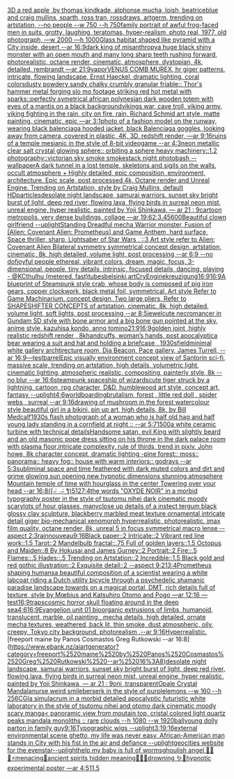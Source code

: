 [3D a red apple ,by thomas kindkade, alphonse mucha, loish, beatriceblue and craig mullins, sparth, ross tran, rossdraws, artgerm, trending on artstation, --no people --w 750 --h 750](https://www.ebank.nz/aiartgenerator?category=3D%2520a%2520red%2520apple%2520%2Cby%2520thomas%2520kindkade%2C%2520alphonse%2520mucha%2C%2520loish%2C%2520beatriceblue%2520and%2520craig%2520mullins%2C%2520sparth%2C%2520ross%2520tran%2C%2520rossdraws%2C%2520artgerm%2C%2520trending%2520on%2520artstation%2C%2520--no%2520people%2520--w%2520750%2520--h%2520750)[family portrait of awful frog-faced men in suits, grotty, laughing, teratomas, hyper-realism, photo real, 1977, old photograph, —w 2000 —h 1000](https://www.ebank.nz/aiartgenerator?category=family%2520portrait%2520of%2520awful%2520frog-faced%2520men%2520in%2520suits%2C%2520grotty%2C%2520laughing%2C%2520teratomas%2C%2520hyper-realism%2C%2520photo%2520real%2C%25201977%2C%2520old%2520photograph%2C%2520%E2%80%94w%25202000%2520%E2%80%94h%25201000)[Glass habitat shaped like pyramid with a City inside, desert --ar 16:9](https://www.ebank.nz/aiartgenerator?category=Glass%2520habitat%2520shaped%2520like%2520pyramid%2520with%2520a%2520City%2520inside%2C%2520desert%2520--ar%252016%3A9)[dark king of misanthropy](https://www.ebank.nz/aiartgenerator?category=dark%2520king%2520of%2520misanthropy)[a huge black shiny monster with an open mouth and many long sharp teeth rushing forward, photorealistic, octane render, cinematic, atmosphere, dystopian, 4k, detailed, rembrandt —ar 21:9](https://www.ebank.nz/aiartgenerator?category=a%2520huge%2520black%2520shiny%2520monster%2520with%2520an%2520open%2520mouth%2520and%2520many%2520long%2520sharp%2520teeth%2520rushing%2520forward%2C%2520photorealistic%2C%2520octane%2520render%2C%2520cinematic%2C%2520atmosphere%2C%2520dystopian%2C%25204k%2C%2520detailed%2C%2520rembrandt%2520%E2%80%94ar%252021%3A9)[vapor](https://www.ebank.nz/aiartgenerator?category=vapor)[VENUS COMB MUREX, hr giger patterns,  intricate, flowing landscape, Ernst Haeckel, dramatic lighting, coral colors](https://www.ebank.nz/aiartgenerator?category=VENUS%2520COMB%2520MUREX%2C%2520hr%2520giger%2520patterns%2C%2520%2520intricate%2C%2520flowing%2520landscape%2C%2520Ernst%2520Haeckel%2C%2520dramatic%2520lighting%2C%2520coral%2520colors)[dusty powdery sandy chalky crumbly granular friable::  Thor's hammer metal forging slo mo footage striking red hot metal with sparks::](https://www.ebank.nz/aiartgenerator?category=dusty%2520powdery%2520sandy%2520chalky%2520crumbly%2520granular%2520friable%3A%3A%2520%2520Thor%27s%2520hammer%2520metal%2520forging%2520slo%2520mo%2520footage%2520striking%2520red%2520hot%2520metal%2520with%2520sparks%3A%3A)[perfectly symetrical african polynesian dark wooden totem with eyes of a mantis on a black background](https://www.ebank.nz/aiartgenerator?category=perfectly%2520symetrical%2520african%2520polynesian%2520dark%2520wooden%2520totem%2520with%2520eyes%2520of%2520a%2520mantis%2520on%2520a%2520black%2520background)[vikings war, cave troll, viking army, viking fighting in the rain, city on fire, rain, Richard Schmid  art style, matte painting, cinematic, epic —ar 3:1](https://www.ebank.nz/aiartgenerator?category=vikings%2520war%2C%2520cave%2520troll%2C%2520viking%2520army%2C%2520viking%2520fighting%2520in%2520the%2520rain%2C%2520city%2520on%2520fire%2C%2520rain%2C%2520Richard%2520Schmid%2520%2520art%2520style%2C%2520matte%2520painting%2C%2520cinematic%2C%2520epic%2520%E2%80%94ar%25203%3A1)[photo of a fashion model on the runway, wearing black balenciaga hooded jacket, black Balenciaga goggles, looking away from camera, covered in plastic, 4K, 3D, redshift render, —ar 9:16](https://www.ebank.nz/aiartgenerator?category=photo%2520of%2520a%2520fashion%2520model%2520on%2520the%2520runway%2C%2520wearing%2520black%2520balenciaga%2520hooded%2520jacket%2C%2520black%2520Balenciaga%2520goggles%2C%2520looking%2520away%2520from%2520camera%2C%2520covered%2520in%2520plastic%2C%25204K%2C%25203D%2C%2520redshift%2520render%2C%2520%E2%80%94ar%25209%3A16)[ruins of  a temple mesianic in the style of 8-bit videogame --ar 4:3](https://www.ebank.nz/aiartgenerator?category=ruins%2520of%2520%2520a%2520temple%2520mesianic%2520in%2520the%2520style%2520of%25208-bit%2520videogame%2520--ar%25204%3A3)[neon metallic clear salt crystal glowing sphere:: orbiting a sphere heavy machinery::1.2 photography::](https://www.ebank.nz/aiartgenerator?category=neon%2520metallic%2520clear%2520salt%2520crystal%2520glowing%2520sphere%3A%3A%2520orbiting%2520a%2520sphere%2520heavy%2520machinery%3A%3A1.2%2520photography%3A%3A)[victorian sky smoke smokestack night photobash --wallpaper](https://www.ebank.nz/aiartgenerator?category=victorian%2520sky%2520smoke%2520smokestack%2520night%2520photobash%2520--wallpaper)[A dark tunnel in a lost temple, skeletons and sigils on the walls, occult atmosphere + Highly detailed, epic composition, environment, architecture. Epic scale, post processed 4k, Octane render and Unreal Engine. Trending on Artstation, style by Craig Mullins, default HD](https://www.ebank.nz/aiartgenerator?category=A%2520dark%2520tunnel%2520in%2520a%2520lost%2520temple%2C%2520skeletons%2520and%2520sigils%2520on%2520the%2520walls%2C%2520occult%2520atmosphere%2520%2B%2520Highly%2520detailed%2C%2520epic%2520composition%2C%2520environment%2C%2520architecture.%2520Epic%2520scale%2C%2520post%2520processed%25204k%2C%2520Octane%2520render%2520and%2520Unreal%2520Engine.%2520Trending%2520on%2520Artstation%2C%2520style%2520by%2520Craig%2520Mullins%2C%2520default%2520HD)[particles](https://www.ebank.nz/aiartgenerator?category=particles)[desolate night landscape, samurai warriors, sunset sky bright burst of light, deep red river, flowing lava, flying birds in surreal neon mist, unreal engine, hyper realistic, painted by Yoji Shinkawa, — ar 21 : 9](https://www.ebank.nz/aiartgenerator?category=desolate%2520night%2520landscape%2C%2520samurai%2520warriors%2C%2520sunset%2520sky%2520bright%2520burst%2520of%2520light%2C%2520deep%2520red%2520river%2C%2520flowing%2520lava%2C%2520flying%2520birds%2520in%2520surreal%2520neon%2520mist%2C%2520unreal%2520engine%2C%2520hyper%2520realistic%2C%2520painted%2520by%2520Yoji%2520Shinkawa%2C%2520%E2%80%94%2520ar%252021%2520%3A%25209)[cartoon metropolis, very dense buildings, collage —ar 19:6](https://www.ebank.nz/aiartgenerator?category=cartoon%2520metropolis%2C%2520very%2520dense%2520buildings%2C%2520collage%2520%E2%80%94ar%252019%3A6)[2:3](https://www.ebank.nz/aiartgenerator?category=2%3A3)[.45](https://www.ebank.nz/aiartgenerator?category=.45)[600](https://www.ebank.nz/aiartgenerator?category=600)[Beautiful clown girlfriend --uplight](https://www.ebank.nz/aiartgenerator?category=Beautiful%2520clown%2520girlfriend%2520--uplight)[Standing Dreadful mecha Warrior monster, Fusion of [Alien: Covenant Alien: Prometheus] and Game Anthem, hard surface, Space thriller, sharp, Lightsaber of Star Wars , ::3  Art style refer to Alien: Covenant Alien   Bilateral symmetry       symmetrical   concept design,  artstation, cinematic,  8k, high detailed,  volume light,  post processing    --ar 6:9   --no dof](https://www.ebank.nz/aiartgenerator?category=Standing%2520Dreadful%2520mecha%2520Warrior%2520monster%2C%2520Fusion%2520of%2520%5BAlien%3A%2520Covenant%2520Alien%3A%2520Prometheus%5D%2520and%2520Game%2520Anthem%2C%2520hard%2520surface%2C%2520Space%2520thriller%2C%2520sharp%2C%2520Lightsaber%2520of%2520Star%2520Wars%2520%2C%2520%3A%3A3%2520%2520Art%2520style%2520refer%2520to%2520Alien%3A%2520Covenant%2520Alien%2520%2520%2520Bilateral%2520symmetry%2520%2520%2520%2520%2520%2520%2520symmetrical%2520%2520%2520concept%2520design%2C%2520%2520artstation%2C%2520cinematic%2C%2520%25208k%2C%2520high%2520detailed%2C%2520%2520volume%2520light%2C%2520%2520post%2520processing%2520%2520%2520%2520--ar%25206%3A9%2520%2520%2520--no%2520dof)[joyful people ethereal, vibrant colors, dream, magic, focus, 3-dimensional, people, tiny details, intrinsic, focused details, dancing, playing - @KCthulhu (metered, fast)](https://www.ebank.nz/aiartgenerator?category=joyful%2520people%2520ethereal%2C%2520vibrant%2520colors%2C%2520dream%2C%2520magic%2C%2520focus%2C%25203-dimensional%2C%2520people%2C%2520tiny%2520details%2C%2520intrinsic%2C%2520focused%2520details%2C%2520dancing%2C%2520playing%2520-%2520%40KCthulhu%2520%28metered%2C%2520fast%29)[tubes](https://www.ebank.nz/aiartgenerator?category=tubes)[belsinki,](https://www.ebank.nz/aiartgenerator?category=belsinki%2C)[art](https://www.ebank.nz/aiartgenerator?category=art)[CryEngine](https://www.ebank.nz/aiartgenerator?category=CryEngine)[kreuzigung](https://www.ebank.nz/aiartgenerator?category=kreuzigung)[16:9](https://www.ebank.nz/aiartgenerator?category=16%3A9)[16:9](https://www.ebank.nz/aiartgenerator?category=16%3A9)[A blueprint of Steampunk style crab, whose body is composed of pig iron gears, copper clockwork, black metal foil, symmetrical, Art style Refer to Game Machinarium.  concept design, Two large pliers, Refer to SHAPESHIFTER CONCEPTS  of artstation, cinematic,  8k, high detailed,  volume light,  soft lights,  post processing    --ar 8:5](https://www.ebank.nz/aiartgenerator?category=A%2520blueprint%2520of%2520Steampunk%2520style%2520crab%2C%2520whose%2520body%2520is%2520composed%2520of%2520pig%2520iron%2520gears%2C%2520copper%2520clockwork%2C%2520black%2520metal%2520foil%2C%2520symmetrical%2C%2520Art%2520style%2520Refer%2520to%2520Game%2520Machinarium.%2520%2520concept%2520design%2C%2520Two%2520large%2520pliers%2C%2520Refer%2520to%2520SHAPESHIFTER%2520CONCEPTS%2520%2520of%2520artstation%2C%2520cinematic%2C%2520%25208k%2C%2520high%2520detailed%2C%2520%2520volume%2520light%2C%2520%2520soft%2520lights%2C%2520%2520post%2520processing%2520%2520%2520%2520--ar%25208%3A5)[jewel](https://www.ebank.nz/aiartgenerator?category=jewel)[cute necromancer in Gundam SD style with bone armor and a big bone gun pointed at the sky, anime style, kazuhisa kondo, anno tomino](https://www.ebank.nz/aiartgenerator?category=cute%2520necromancer%2520in%2520Gundam%2520SD%2520style%2520with%2520bone%2520armor%2520and%2520a%2520big%2520bone%2520gun%2520pointed%2520at%2520the%2520sky%2C%2520anime%2520style%2C%2520kazuhisa%2520kondo%2C%2520anno%2520tomino)[21:9](https://www.ebank.nz/aiartgenerator?category=21%3A9)[16:9](https://www.ebank.nz/aiartgenerator?category=16%3A9)[golden joint ,highly realistic redshift render , 8k](https://www.ebank.nz/aiartgenerator?category=golden%2520joint%2520%2Chighly%2520realistic%2520redshift%2520render%2520%2C%25208k)[handcuffs, woman’s hands, post apocalyptic](https://www.ebank.nz/aiartgenerator?category=handcuffs%2C%2520woman%E2%80%99s%2520hands%2C%2520post%2520apocalyptic)[a bear wearing a suit and hat and holding a briefcase , 1930s](https://www.ebank.nz/aiartgenerator?category=a%2520bear%2520wearing%2520a%2520suit%2520and%2520hat%2520and%2520holding%2520a%2520briefcase%2520%2C%25201930s)[field](https://www.ebank.nz/aiartgenerator?category=field)[minimal white gallery archtirecture room, Dia Beacon, Pace gallery, James Turrell, --ar 16:9](https://www.ebank.nz/aiartgenerator?category=minimal%2520white%2520gallery%2520archtirecture%2520room%2C%2520Dia%2520Beacon%2C%2520Pace%2520gallery%2C%2520James%2520Turrell%2C%2520--ar%252016%3A9)[—test](https://www.ebank.nz/aiartgenerator?category=%E2%80%94test)[barrel](https://www.ebank.nz/aiartgenerator?category=barrel)[Epic visually environment concept view of  Santorin sci-fi, massive scale, trending on artstation, high details, volumetric light, cinematic lighting, atmospheric realistic, compositing, painterly style, 8k --no blur --ar 16:6](https://www.ebank.nz/aiartgenerator?category=Epic%2520visually%2520environment%2520concept%2520view%2520of%2520%2520Santorin%2520sci-fi%2C%2520massive%2520scale%2C%2520trending%2520on%2520artstation%2C%2520high%2520details%2C%2520volumetric%2520light%2C%2520cinematic%2520lighting%2C%2520atmospheric%2520realistic%2C%2520compositing%2C%2520painterly%2520style%2C%25208k%2520--no%2520blur%2520--ar%252016%3A6)[steampunk spaceship of wizards](https://www.ebank.nz/aiartgenerator?category=steampunk%2520spaceship%2520of%2520wizards)[cute tiger struck by a lightning, cartoon, rpg character, D&D, humblewood art style, concept art, fantasy --uplight](https://www.ebank.nz/aiartgenerator?category=cute%2520tiger%2520struck%2520by%2520a%2520lightning%2C%2520cartoon%2C%2520rpg%2520character%2C%2520D%26D%2C%2520humblewood%2520art%2520style%2C%2520concept%2520art%2C%2520fantasy%2520--uplight)[4:6](https://www.ebank.nz/aiartgenerator?category=4%3A6)[world](https://www.ebank.nz/aiartgenerator?category=world)[boarding](https://www.ebank.nz/aiartgenerator?category=boarding)[brutalism, forest , little red doll , spider webs , surreal --ar 9:16](https://www.ebank.nz/aiartgenerator?category=brutalism%2C%2520forest%2520%2C%2520little%2520red%2520doll%2520%2C%2520spider%2520webs%2520%2C%2520surreal%2520--ar%25209%3A16)[drawing of mushroom in the forest watercolour style,](https://www.ebank.nz/aiartgenerator?category=drawing%2520of%2520mushroom%2520in%2520the%2520forest%2520watercolour%2520style%2C)[beautiful  girl in a bikini, pin up art, high details, 8k, by Bill Medcalf](https://www.ebank.nz/aiartgenerator?category=beautiful%2520%2520girl%2520in%2520a%2520bikini%2C%2520pin%2520up%2520art%2C%2520high%2520details%2C%25208k%2C%2520by%2520Bill%2520Medcalf)[1930s flash photograph of a woman who is half old hag and half young lady standing in a cornfield at night :: --ar 5:7](https://www.ebank.nz/aiartgenerator?category=1930s%2520flash%2520photograph%2520of%2520a%2520woman%2520who%2520is%2520half%2520old%2520hag%2520and%2520half%2520young%2520lady%2520standing%2520in%2520a%2520cornfield%2520at%2520night%2520%3A%3A%2520--ar%25205%3A7)[1500](https://www.ebank.nz/aiartgenerator?category=1500)[a white ceramic turbine with technical details](https://www.ebank.nz/aiartgenerator?category=a%2520white%2520ceramic%2520turbine%2520with%2520technical%2520details)[Handsome satan, evil King with slightly beard and an old masonic  pope dress sitting on his throne in the dark palace room with plasma floor,intricate complexity, rule of thirds, trend in pixiv, John howe, 8k character concept, dramatic lighting -](https://www.ebank.nz/aiartgenerator?category=Handsome%2520satan%2C%2520evil%2520King%2520with%2520slightly%2520beard%2520and%2520an%2520old%2520masonic%2520%2520pope%2520dress%2520sitting%2520on%2520his%2520throne%2520in%2520the%2520dark%2520palace%2520room%2520with%2520plasma%2520floor%2Cintricate%2520complexity%2C%2520rule%2520of%2520thirds%2C%2520trend%2520in%2520pixiv%2C%2520John%2520howe%2C%25208k%2520character%2520concept%2C%2520dramatic%2520lighting%2520-)[pine forest:: moss:: panorama:: heavy fog:: house with warm interiors:: godrays --ar 5:3](https://www.ebank.nz/aiartgenerator?category=pine%2520forest%3A%3A%2520moss%3A%3A%2520panorama%3A%3A%2520heavy%2520fog%3A%3A%2520house%2520with%2520warm%2520interiors%3A%3A%2520godrays%2520--ar%25205%3A3)[subliminal space and time feathered with dark muted colors and dirt and grime glowing sun opening new hypnotic dimensions stunning atmosphere Mountain temple of time with hourglass in the center Towering over your head --ar 16:8](https://www.ebank.nz/aiartgenerator?category=subliminal%2520space%2520and%2520time%2520feathered%2520with%2520dark%2520muted%2520colors%2520and%2520dirt%2520and%2520grime%2520glowing%2520sun%2520opening%2520new%2520hypnotic%2520dimensions%2520stunning%2520atmosphere%2520Mountain%2520temple%2520of%2520time%2520with%2520hourglass%2520in%2520the%2520center%2520Towering%2520over%2520your%2520head%2520--ar%252016%3A8)[(ʃ⌣́ ,⌣́ ƪ)](https://www.ebank.nz/aiartgenerator?category=%28%CA%83%E2%8C%A3%CC%81%2520%2C%E2%8C%A3%CC%81%2520%C6%AA%29)[512](https://www.ebank.nz/aiartgenerator?category=512)[7:4](https://www.ebank.nz/aiartgenerator?category=7%3A4)[the words "OXYDE NOIR" in a morbid typography poster in the style of tsutomu nihei dark cinematic moody scary](https://www.ebank.nz/aiartgenerator?category=the%2520words%2520%22OXYDE%2520NOIR%22%2520in%2520a%2520morbid%2520typography%2520poster%2520in%2520the%2520style%2520of%2520tsutomu%2520nihei%2520dark%2520cinematic%2520moody%2520scary)[lots of hour glasses, many](https://www.ebank.nz/aiartgenerator?category=lots%2520of%2520hour%2520glasses%2C%2520many)[close up details of a instect tergum black glossy clay sculpture, blackberry marbled meat texture ornamental intricate detail giger bio-mechanical xenomorph hyperrealistic, photorealistic, imax film quality, octane render, 8k, unreal 5 in focus symmetrical macro lense --aspect 2:3](https://www.ebank.nz/aiartgenerator?category=close%2520up%2520details%2520of%2520a%2520instect%2520tergum%2520black%2520glossy%2520clay%2520sculpture%2C%2520blackberry%2520marbled%2520meat%2520texture%2520ornamental%2520intricate%2520detail%2520giger%2520bio-mechanical%2520xenomorph%2520hyperrealistic%2C%2520photorealistic%2C%2520imax%2520film%2520quality%2C%2520octane%2520render%2C%25208k%2C%2520unreal%25205%2520in%2520focus%2520symmetrical%2520macro%2520lense%2520--aspect%25202%3A3)[rain](https://www.ebank.nz/aiartgenerator?category=rain)[nouveau](https://www.ebank.nz/aiartgenerator?category=nouveau)[9:16](https://www.ebank.nz/aiartgenerator?category=9%3A16)[Black paper::2 Intricate::2 Vibrant red line work::1.5 Tarot::2 Mandelbulb fractal::.75 Full of golden layers::1.5 Octopus and Maiden::8 By Hokusai and James Gurney::2 Portrait::2 Fire::.5 Flames::.5 Hades::.5 Trending on Artstation::2 Incredible::1.5 Black gold and red gothic illustration::2 Exquisite detail::2 --aspect 9:21](https://www.ebank.nz/aiartgenerator?category=Black%2520paper%3A%3A2%2520Intricate%3A%3A2%2520Vibrant%2520red%2520line%2520work%3A%3A1.5%2520Tarot%3A%3A2%2520Mandelbulb%2520fractal%3A%3A.75%2520Full%2520of%2520golden%2520layers%3A%3A1.5%2520Octopus%2520and%2520Maiden%3A%3A8%2520By%2520Hokusai%2520and%2520James%2520Gurney%3A%3A2%2520Portrait%3A%3A2%2520Fire%3A%3A.5%2520Flames%3A%3A.5%2520Hades%3A%3A.5%2520Trending%2520on%2520Artstation%3A%3A2%2520Incredible%3A%3A1.5%2520Black%2520gold%2520and%2520red%2520gothic%2520illustration%3A%3A2%2520Exquisite%2520detail%3A%3A2%2520--aspect%25209%3A21)[3:4](https://www.ebank.nz/aiartgenerator?category=3%3A4)[Prometheus shaping humans](https://www.ebank.nz/aiartgenerator?category=Prometheus%2520shaping%2520humans)[a beautiful composition of a scientist wearing a white labcoat riding a Dutch utility bicycle through a psychedelic shamanic paradise landscape towards on a magical portal, DMT,  rich details full of texture, style by Mœbius and Katsuhiro Otomo and Pogo —ar 12:16 —test](https://www.ebank.nz/aiartgenerator?category=a%2520beautiful%2520composition%2520of%2520a%2520scientist%2520wearing%2520a%2520white%2520labcoat%2520riding%2520a%2520Dutch%2520utility%2520bicycle%2520through%2520a%2520psychedelic%2520shamanic%2520paradise%2520landscape%2520towards%2520on%2520a%2520magical%2520portal%2C%2520DMT%2C%2520%2520rich%2520details%2520full%2520of%2520texture%2C%2520style%2520by%2520M%C5%93bius%2520and%2520Katsuhiro%2520Otomo%2520and%2520Pogo%2520%E2%80%94ar%252012%3A16%2520%E2%80%94test)[16:9](https://www.ebank.nz/aiartgenerator?category=16%3A9)[traps](https://www.ebank.nz/aiartgenerator?category=traps)[cosmic horror skull floating around in the deep sea](https://www.ebank.nz/aiartgenerator?category=cosmic%2520horror%2520skull%2520floating%2520around%2520in%2520the%2520deep%2520sea)[4:6](https://www.ebank.nz/aiartgenerator?category=4%3A6)[16:9](https://www.ebank.nz/aiartgenerator?category=16%3A9)[Evangelion unit 01  bioorganic extrusions of limbs, humanoid, translucent, marble, oil painting,, mecha details, high detailed, ornate mecha textures, weathered,  back lit, thin smoke, dust atmospheric, oily, creepy, Tokyo city background,  photorealism ,--ar 9:16](https://www.ebank.nz/aiartgenerator?category=Evangelion%2520unit%252001%2520%2520bioorganic%2520extrusions%2520of%2520limbs%2C%2520humanoid%2C%2520translucent%2C%2520marble%2C%2520oil%2520painting%2C%2C%2520mecha%2520details%2C%2520high%2520detailed%2C%2520ornate%2520mecha%2520textures%2C%2520weathered%2C%2520%2520back%2520lit%2C%2520thin%2520smoke%2C%2520dust%2520atmospheric%2C%2520oily%2C%2520creepy%2C%2520Tokyo%2520city%2520background%2C%2520%2520photorealism%2520%2C--ar%25209%3A16)[Hyperrealistic.](https://www.ebank.nz/aiartgenerator?category=Hyperrealistic.)[freeport maine by Panos Cosmastos Greg Rutkowski --ar 16:8](https://www.ebank.nz/aiartgenerator?category=freeport%2520maine%2520by%2520Panos%2520Cosmastos%2520Greg%2520Rutkowski%2520--ar%252016%3A8)[desolate night landscape, samurai warriors, sunset sky bright burst of light, deep red river, flowing lava, flying birds in surreal neon mist, unreal engine, hyper realistic, painted by Yoji Shinkawa, — ar 21 : 9](https://www.ebank.nz/aiartgenerator?category=desolate%2520night%2520landscape%2C%2520samurai%2520warriors%2C%2520sunset%2520sky%2520bright%2520burst%2520of%2520light%2C%2520deep%2520red%2520river%2C%2520flowing%2520lava%2C%2520flying%2520birds%2520in%2520surreal%2520neon%2520mist%2C%2520unreal%2520engine%2C%2520hyper%2520realistic%2C%2520painted%2520by%2520Yoji%2520Shinkawa%2C%2520%E2%80%94%2520ar%252021%2520%3A%25209)[oni ,transparent](https://www.ebank.nz/aiartgenerator?category=oni%2520%2Ctransparent)[Opale Crystal Mandala](https://www.ebank.nz/aiartgenerator?category=Opale%2520Crystal%2520Mandala)[nurse weird smile](https://www.ebank.nz/aiartgenerator?category=nurse%2520weird%2520smile)[berserk in the style of purplelemons --w 160 --h 256](https://www.ebank.nz/aiartgenerator?category=berserk%2520in%2520the%2520style%2520of%2520purplelemons%2520--w%2520160%2520--h%2520256)[CGI](https://www.ebank.nz/aiartgenerator?category=CGI)[a simulacrum in a morbid detailed apocalyptic futuristic white laboratory in the style of tsutomu nihei and otomo dark cinematic moody scary manga](https://www.ebank.nz/aiartgenerator?category=a%2520simulacrum%2520in%2520a%2520morbid%2520detailed%2520apocalyptic%2520futuristic%2520white%2520laboratory%2520in%2520the%2520style%2520of%2520tsutomu%2520nihei%2520and%2520otomo%2520dark%2520cinematic%2520moody%2520scary%2520manga)[< panoramic view from moutain top, cristal colored light quartz peaks mandala monoliths :: rare clouds --h 1080 --w 1920](https://www.ebank.nz/aiartgenerator?category=%3C%2520panoramic%2520view%2520from%2520moutain%2520top%2C%2520cristal%2520colored%2520light%2520quartz%2520peaks%2520mandala%2520monoliths%2520%3A%3A%2520rare%2520clouds%2520--h%25201080%2520--w%25201920)[ball](https://www.ebank.nz/aiartgenerator?category=ball)[young dolly parton in family guy](https://www.ebank.nz/aiartgenerator?category=young%2520dolly%2520parton%2520in%2520family%2520guy)[9:16](https://www.ebank.nz/aiartgenerator?category=9%3A16)[Typographic wigs --uplight](https://www.ebank.nz/aiartgenerator?category=Typographic%2520wigs%2520--uplight)[3:1](https://www.ebank.nz/aiartgenerator?category=3%3A1)[9:16](https://www.ebank.nz/aiartgenerator?category=9%3A16)[external environmental scene ghetto, my life was never easy, African-American man stands in City with his fist in the air and defiance --uplight](https://www.ebank.nz/aiartgenerator?category=external%2520environmental%2520scene%2520ghetto%2C%2520my%2520life%2520was%2520never%2520easy%2C%2520African-American%2520man%2520stands%2520in%2520City%2520with%2520his%2520fist%2520in%2520the%2520air%2520and%2520defiance%2520--uplight)[geocities website for the evenstar](https://www.ebank.nz/aiartgenerator?category=geocities%2520website%2520for%2520the%2520evenstar)[--uplight](https://www.ebank.nz/aiartgenerator?category=--uplight)[help my baby is full of worms](https://www.ebank.nz/aiartgenerator?category=help%2520my%2520baby%2520is%2520full%2520of%2520worms)[ghoulish angel 🧊🍼✨⚡️menacing🌙ancient spirits hidden meaning🐚🍄🦚drowning 🪱🐍hypnotic experimental poster —ar 4:5](https://www.ebank.nz/aiartgenerator?category=ghoulish%2520angel%2520%F0%9F%A7%8A%F0%9F%8D%BC%E2%9C%A8%E2%9A%A1%EF%B8%8Fmenacing%F0%9F%8C%99ancient%2520spirits%2520hidden%2520meaning%F0%9F%90%9A%F0%9F%8D%84%F0%9F%A6%9Adrowning%2520%F0%9F%AA%B1%F0%9F%90%8Dhypnotic%2520experimental%2520poster%2520%E2%80%94ar%25204%3A5)[1](https://www.ebank.nz/aiartgenerator?category=1)[1.5](https://www.ebank.nz/aiartgenerator?category=1.5)